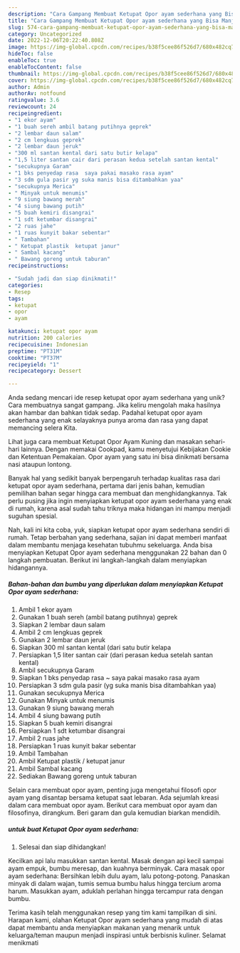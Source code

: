 ```yaml
---
description: "Cara Gampang Membuat Ketupat Opor ayam sederhana yang Bisa Manjain Lidah"
title: "Cara Gampang Membuat Ketupat Opor ayam sederhana yang Bisa Manjain Lidah"
slug: 574-cara-gampang-membuat-ketupat-opor-ayam-sederhana-yang-bisa-manjain-lidah
category: Uncategorized
date: 2022-12-06T20:22:40.808Z
image: https://img-global.cpcdn.com/recipes/b38f5cee86f526d7/680x482cq70/ketupat-opor-ayam-sederhana-foto-resep-utama.jpg
hideToc: false
enableToc: true
enableTocContent: false
thumbnail: https://img-global.cpcdn.com/recipes/b38f5cee86f526d7/680x482cq70/ketupat-opor-ayam-sederhana-foto-resep-utama.jpg
cover: https://img-global.cpcdn.com/recipes/b38f5cee86f526d7/680x482cq70/ketupat-opor-ayam-sederhana-foto-resep-utama.jpg
author: Admin
authorAv: notfound
ratingvalue: 3.6
reviewcount: 24
recipeingredient:
- "1 ekor ayam"
- "1 buah sereh ambil batang putihnya geprek"
- "2 lembar daun salam"
- "2 cm lengkuas geprek"
- "2 lembar daun jeruk"
- "300 ml santan kental dari satu butir kelapa"
- "1,5 liter santan cair dari perasan kedua setelah santan kental"
- "secukupnya Garam"
- "1 bks penyedap rasa  saya pakai masako rasa ayam"
- "3 sdm gula pasir yg suka manis bisa ditambahkan yaa"
- "secukupnya Merica"
- " Minyak untuk menumis"
- "9 siung bawang merah"
- "4 siung bawang putih"
- "5 buah kemiri disangrai"
- "1 sdt ketumbar disangrai"
- "2 ruas jahe"
- "1 ruas kunyit bakar sebentar"
- " Tambahan"
- " Ketupat plastik  ketupat janur"
- " Sambal kacang"
- " Bawang goreng untuk taburan"
recipeinstructions:

- "Sudah jadi dan siap dinikmati!"
categories:
- Resep
tags:
- ketupat
- opor
- ayam

katakunci: ketupat opor ayam 
nutrition: 200 calories
recipecuisine: Indonesian
preptime: "PT31M"
cooktime: "PT37M"
recipeyield: "1"
recipecategory: Dessert

---
```





Anda sedang mencari ide resep ketupat opor ayam sederhana yang unik? Cara membuatnya sangat gampang. Jika keliru mengolah maka hasilnya akan hambar dan bahkan tidak sedap. Padahal ketupat opor ayam sederhana yang enak selayaknya punya aroma dan rasa yang dapat memancing selera Kita.





Lihat juga cara membuat Ketupat Opor Ayam Kuning dan masakan sehari-hari lainnya. Dengan memakai Cookpad, kamu menyetujui Kebijakan Cookie dan Ketentuan Pemakaian. Opor ayam yang satu ini bisa dinikmati bersama nasi ataupun lontong.

Banyak hal yang sedikit banyak berpengaruh terhadap kualitas rasa dari ketupat opor ayam sederhana, pertama dari jenis bahan, kemudian pemilihan bahan segar hingga cara membuat dan menghidangkannya. Tak perlu pusing jika ingin menyiapkan ketupat opor ayam sederhana yang enak di rumah, karena asal sudah tahu triknya maka hidangan ini mampu menjadi suguhan spesial.






Nah, kali ini kita coba, yuk, siapkan ketupat opor ayam sederhana sendiri di rumah. Tetap berbahan yang sederhana, sajian ini dapat memberi manfaat dalam membantu menjaga kesehatan tubuhmu sekeluarga. Anda bisa menyiapkan Ketupat Opor ayam sederhana menggunakan 22 bahan dan 0 langkah pembuatan. Berikut ini langkah-langkah dalam menyiapkan hidangannya.

<!--inarticleads1-->

##### Bahan-bahan dan bumbu yang diperlukan dalam menyiapkan Ketupat Opor ayam sederhana:

1. Ambil 1 ekor ayam
1. Gunakan 1 buah sereh (ambil batang putihnya) geprek
1. Siapkan 2 lembar daun salam
1. Ambil 2 cm lengkuas geprek
1. Gunakan 2 lembar daun jeruk
1. Siapkan 300 ml santan kental (dari satu butir kelapa
1. Persiapkan 1,5 liter santan cair (dari perasan kedua setelah santan kental)
1. Ambil secukupnya Garam
1. Siapkan 1 bks penyedap rasa ~ saya pakai masako rasa ayam
1. Persiapkan 3 sdm gula pasir (yg suka manis bisa ditambahkan yaa)
1. Gunakan secukupnya Merica
1. Gunakan  Minyak untuk menumis
1. Gunakan 9 siung bawang merah
1. Ambil 4 siung bawang putih
1. Siapkan 5 buah kemiri disangrai
1. Persiapkan 1 sdt ketumbar disangrai
1. Ambil 2 ruas jahe
1. Persiapkan 1 ruas kunyit bakar sebentar
1. Ambil  Tambahan
1. Ambil  Ketupat plastik / ketupat janur
1. Ambil  Sambal kacang
1. Sediakan  Bawang goreng untuk taburan


Selain cara membuat opor ayam, penting juga mengetahui filosofi opor ayam yang disantap bersama ketupat saat lebaran. Ada sejumlah kreasi dalam cara membuat opor ayam. Berikut cara membuat opor ayam dan filosofinya, dirangkum. Beri garam dan gula kemudian biarkan mendidih. 

<!--inarticleads2-->

#####  untuk buat Ketupat Opor ayam sederhana:


1. Selesai dan siap dihidangkan!

Kecilkan api lalu masukkan santan kental. Masak dengan api kecil sampai ayam empuk, bumbu meresap, dan kuahnya berminyak. Cara masak opor ayam sederhana: Bersihkan lebih dulu ayam, lalu potong-potong. Panaskan minyak di dalam wajan, tumis semua bumbu halus hingga tercium aroma harum. Masukkan ayam, aduklah perlahan hingga tercampur rata dengan bumbu. 

Terima kasih telah menggunakan resep yang tim kami tampilkan di sini. Harapan kami, olahan Ketupat Opor ayam sederhana yang mudah di atas dapat membantu anda menyiapkan makanan yang menarik untuk keluarga/teman maupun menjadi inspirasi untuk berbisnis kuliner. Selamat menikmati
